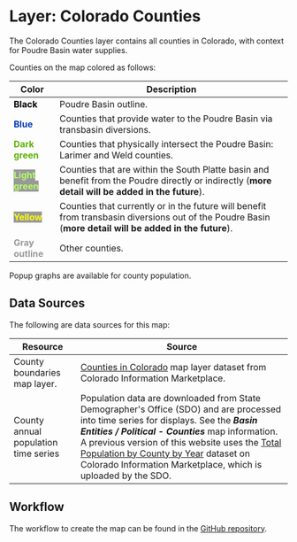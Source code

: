 # Layer: Colorado Counties

The Colorado Counties layer contains all counties in Colorado, with context for Poudre Basin water supplies.

Counties on the map colored as follows:

| **Color** | **Description** |
| -- | -- |
| **<span style="color:#000000">Black</span>** | Poudre Basin outline. |
| **<span style="color:#003cb3">Blue</span>** | Counties that provide water to the Poudre Basin via transbasin diversions. |
| **<span style="color:#59b300">Dark green</span>** | Counties that physically intersect the Poudre Basin:  Larimer and Weld counties. |
| **<span style="color:#b3ff66; background-color:#999999">Light green</span>** | Counties that are within the South Platte basin and benefit from the Poudre directly or indirectly (**more detail will be added in the future**). |
| **<span style="color:#ffff00; background-color:#999999">Yellow</span>** | Counties that currently or in the future will benefit from transbasin diversions out of the Poudre Basin (**more detail will be added in the future**). |
| **<span style="color:#999999">Gray outline</span>** | Other counties. |

Popup graphs are available for county population.

## Data Sources

The following are data sources for this map:

| **Resource** | **Source** |
| -- | -- |
| County boundaries map layer. | [Counties in Colorado](https://data.colorado.gov/Transportation/Counties-in-Colorado/67vn-ijga) map layer dataset from Colorado Information Marketplace. |
| County annual population time series | Population data are downloaded from State Demographer's Office (SDO) and are processed into time series for displays.  See the ***Basin Entities / Political - Counties*** map information.  A previous version of this website uses the [Total Population by County by Year](https://data.colorado.gov/Demographics/Total-Population-by-County-by-Year/9dd2-kw29) dataset on Colorado Information Marketplace, which is uploaded by the SDO. |

## Workflow

The workflow to create the map can be found in the [GitHub repository](https://github.com/OpenWaterFoundation/owf-infomapper-poudre/tree/master/workflow/BasinEntities/Political-Counties).
